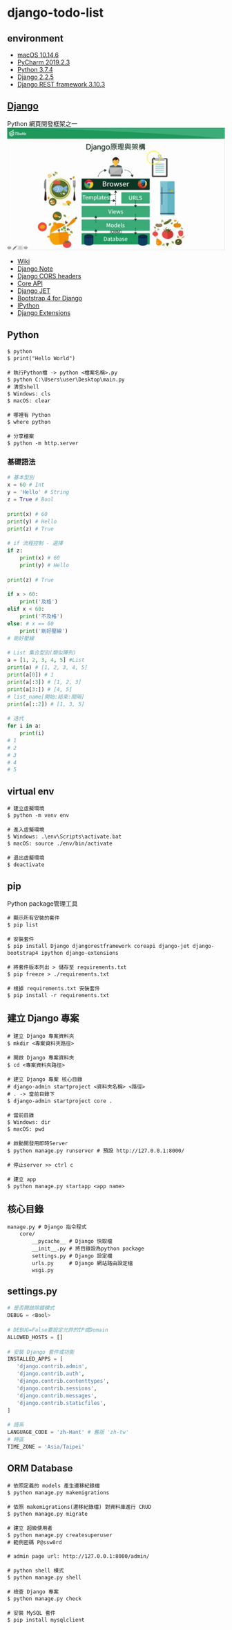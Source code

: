 # django-todo-list

## environment
- [macOS 10.14.6](https://www.apple.com/tw/macos/mojave/)
- [PyCharm 2019.2.3](https://www.jetbrains.com/pycharm/)
- [Python 3.7.4](https://www.python.org/)
- [Django 2.2.5](https://github.com/django/django)
- [Django REST framework 3.10.3](https://github.com/encode/django-rest-framework)

## [Django](https://www.djangoproject.com)
Python 網頁開發框架之一
![Django架構圖](./django.jpg)

- [Wiki](https://zh.wikipedia.org/wiki/Django)
- [Django Note](https://github.com/arthurc0102/Note/tree/master/School/NTUB/IRC/class_2016.10.11_to_2016.11.08)
- [Django CORS headers](https://github.com/ottoyiu/django-cors-headers)
- [Core API](https://github.com/core-api/python-client)
- [Django JET](https://github.com/geex-arts/django-jet)
- [Bootstrap 4 for Django](https://github.com/zostera/django-bootstrap4)
- [IPython](https://github.com/ipython/ipython)
- [Django Extensions](https://github.com/django-extensions/django-extensions)

## Python
```shell
$ python
$ print("Hello World")

# 執行Python檔 -> python <檔案名稱>.py
$ python C:\Users\user\Desktop\main.py
# 清空shell
$ Windows: cls
$ macOS: clear

# 哪裡有 Python
$ where python

# 分享檔案
$ python -m http.server
```

### 基礎語法
```python
# 基本型別
x = 60 # Int
y = 'Hello' # String
z = True # Bool

print(x) # 60
print(y) # Hello
print(z) # True

# if 流程控制 - 選擇
if z:
    print(x) # 60
    print(y) # Hello

print(z) # True

if x > 60:
    print('及格')
elif x < 60:
    print('不及格')
else: # x == 60
    print('剛好壓線')
# 剛好壓線

# List 集合型別(類似陣列)
a = [1, 2, 3, 4, 5] #List
print(a) # [1, 2, 3, 4, 5]
print(a[0]) # 1
print(a[:3]) # [1, 2, 3]
print(a[3:]) # [4, 5]
# list_name[開始:結束:間隔]
print(a[::2]) # [1, 3, 5]

# 迭代
for i in a:
    print(i)
# 1
# 2
# 3
# 4
# 5
```

## virtual env
```shell
# 建立虛擬環境
$ python -m venv env

# 進入虛擬環境
$ Windows: .\env\Scripts\activate.bat
$ macOS: source ./env/bin/activate

# 退出虛擬環境
$ deactivate
```

## pip
Python package管理工具
```shell
# 顯示所有安裝的套件
$ pip list

# 安裝套件
$ pip install Django djangorestframework coreapi django-jet django-bootstrap4 ipython django-extensions

# 將套件版本列出 > 儲存至 requirements.txt
$ pip freeze > ./requirements.txt

# 根據 requirements.txt 安裝套件
$ pip install -r requirements.txt
```

## 建立 Django 專案
```shell
# 建立 Django 專案資料夾
$ mkdir <專案資料夾路徑>

# 開啟 Django 專案資料夾
$ cd <專案資料夾路徑>

# 建立 Django 專案 核心目錄
# django-admin startproject <資料夾名稱> <路徑>
# . -> 當前目錄下
$ django-admin startproject core .

# 當前目錄
$ Windows: dir
$ macOS: pwd

# 啟動開發用即時Server
$ python manage.py runserver # 預設 http://127.0.0.1:8000/

# 停止server >> ctrl c

# 建立 app
$ python manage.py startapp <app name>
```

## 核心目錄
```
manage.py # Django 指令程式
    core/
        __pycache__ # Django 快取檔
        __init__.py # 將目錄設為python package
        settings.py # Django 設定檔
        urls.py     # Django 網站路由設定檔
        wsgi.py
```

## settings.py
```python
# 是否開啟除錯模式
DEBUG = <Bool>

# DEBUG=False要設定允許的IP或Domain
ALLOWED_HOSTS = []

# 安裝 Django 套件或功能
INSTALLED_APPS = [
   'django.contrib.admin',
   'django.contrib.auth',
   'django.contrib.contenttypes',
   'django.contrib.sessions',
   'django.contrib.messages',
   'django.contrib.staticfiles',
]

# 語系
LANGUAGE_CODE = 'zh-Hant' # 舊版 'zh-tw'
# 時區
TIME_ZONE = 'Asia/Taipei'
```

## ORM Database
```shell
# 依照定義的 models 產生遷移紀錄檔
$ python manage.py makemigrations

# 依照 makemigrations(遷移紀錄檔) 對資料庫進行 CRUD
$ python manage.py migrate

# 建立 超級使用者
$ python manage.py createsuperuser
# 範例密碼 P@ssw0rd

# admin page url: http://127.0.0.1:8000/admin/

# python shell 模式
$ python manage.py shell

# 檢查 Django 專案
$ python manage.py check

# 安裝 MySQL 套件
$ pip install mysqlclient
```